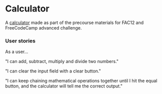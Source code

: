 # Calculator

A [calculator](https://jema28.github.io/calculator/) made as part of the precourse materials for FAC12 and FreeCodeCamp advanced challenge. 

### User stories

As a user...

"I can add, subtract, multiply and divide two numbers."

"I can clear the input field with a clear button."

"I can keep chaining mathematical operations together until I hit the equal button, and the calculator will tell me the correct output."
